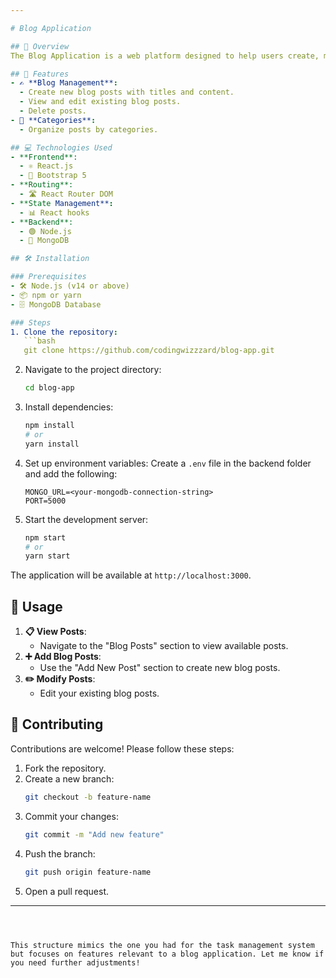```yaml
---

# Blog Application

## 📝 Overview
The Blog Application is a web platform designed to help users create, manage, and view blog posts. It provides easy-to-use tools for both content creators and readers to engage with posts, leave comments, and more.

## 🌟 Features
- ✍️ **Blog Management**:
  - Create new blog posts with titles and content.
  - View and edit existing blog posts.
  - Delete posts.
- 📂 **Categories**:
  - Organize posts by categories.

## 💻 Technologies Used
- **Frontend**:
  - ⚛️ React.js
  - 🎨 Bootstrap 5
- **Routing**:
  - 🛣️ React Router DOM
- **State Management**:
  - 📊 React hooks
- **Backend**:
  - 🟢 Node.js
  - 🍃 MongoDB

## 🛠️ Installation

### Prerequisites
- 🛠️ Node.js (v14 or above)
- 📦 npm or yarn
- 🗄️ MongoDB Database

### Steps
1. Clone the repository:
   ```bash
   git clone https://github.com/codingwizzzard/blog-app.git
   ```
2. Navigate to the project directory:
   ```bash
   cd blog-app
   ```
3. Install dependencies:
   ```bash
   npm install
   # or
   yarn install
   ```
4. Set up environment variables:
   Create a `.env` file in the backend folder and add the following:
   ```env
   MONGO_URL=<your-mongodb-connection-string>
   PORT=5000
   ```
6. Start the development server:
   ```bash
   npm start
   # or
   yarn start
   ```

The application will be available at `http://localhost:3000`.

## 🚀 Usage

1. **📋 View Posts**:
   - Navigate to the "Blog Posts" section to view available posts.
2. **➕ Add Blog Posts**:
   - Use the "Add New Post" section to create new blog posts.
3. **✏️ Modify Posts**:
   - Edit your existing blog posts.

## 🤝 Contributing
Contributions are welcome! Please follow these steps:
1. Fork the repository.
2. Create a new branch:
   ```bash
   git checkout -b feature-name
   ```
3. Commit your changes:
   ```bash
   git commit -m "Add new feature"
   ```
4. Push the branch:
   ```bash
   git push origin feature-name
   ```
5. Open a pull request.

---
```



This structure mimics the one you had for the task management system but focuses on features relevant to a blog application. Let me know if you need further adjustments!
